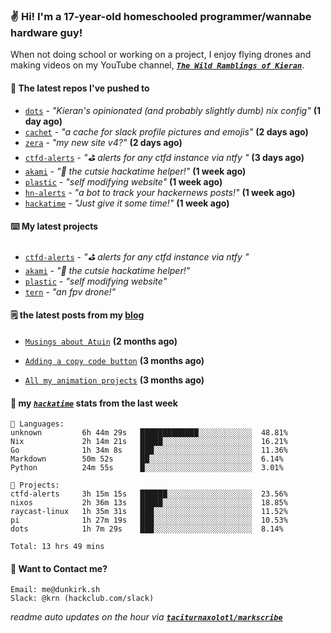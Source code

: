 ### ✌️ Hi! I'm a 17-year-old homeschooled programmer/wannabe hardware guy!

When not doing school or working on a project, I enjoy flying drones and making videos on my YouTube channel, [**_`The Wild Ramblings of Kieran`_**](https://youtube.com/@kieran.rambles).

#### 👷 The latest repos I've pushed to

- [`dots`](https://github.com/taciturnaxolotl/dots) - _"Kieran's opinionated (and probably slightly dumb) nix config"_ **(1 day ago)**
- [`cachet`](https://github.com/taciturnaxolotl/cachet) - _"a cache for slack profile pictures and emojis"_ **(2 days ago)**
- [`zera`](https://github.com/taciturnaxolotl/zera) - _"my new site v4?"_ **(2 days ago)**
- [`ctfd-alerts`](https://github.com/taciturnaxolotl/ctfd-alerts) - _"⛳ alerts for any ctfd instance via ntfy "_ **(3 days ago)**
- [`akami`](https://github.com/taciturnaxolotl/akami) - _"🌷 the cutsie hackatime helper!"_ **(1 week ago)**
- [`plastic`](https://github.com/taciturnaxolotl/plastic) - _"self modifying website"_ **(1 week ago)**
- [`hn-alerts`](https://github.com/taciturnaxolotl/hn-alerts) - _"a bot to track your hackernews posts!"_ **(1 week ago)**
- [`hackatime`](https://github.com/hackclub/hackatime) - _"Just give it some time!"_ **(1 week ago)**

#### ⌨️ My latest projects

- [`ctfd-alerts`](https://github.com/taciturnaxolotl/ctfd-alerts) - _"⛳ alerts for any ctfd instance via ntfy "_
- [`akami`](https://github.com/taciturnaxolotl/akami) - _"🌷 the cutsie hackatime helper!"_
- [`plastic`](https://github.com/taciturnaxolotl/plastic) - _"self modifying website"_
- [`tern`](https://github.com/taciturnaxolotl/tern) - _"an fpv drone!"_

#### 🗒️ the latest posts from my [blog](https://dunkirk.sh)

- [`Musings about Atuin`](https://dunkirk.sh/blog/atuin/) **(2 months ago)**

- [`Adding a copy code button`](https://dunkirk.sh/blog/adding-a-copy-button/) **(3 months ago)**

- [`All my animation projects`](https://dunkirk.sh/blog/my-animations/) **(3 months ago)**



#### 📡 my [_`hackatime`_](https://waka.hackclub.com) stats from the last week

```text
💾 Languages:
unknown         6h 44m 29s   █████████████░░░░░░░░░░░░  48.81%
Nix             2h 14m 21s   █████░░░░░░░░░░░░░░░░░░░░  16.21%
Go              1h 34m 8s    ███░░░░░░░░░░░░░░░░░░░░░░  11.36%
Markdown        50m 52s      ██░░░░░░░░░░░░░░░░░░░░░░░  6.14%
Python          24m 55s      █░░░░░░░░░░░░░░░░░░░░░░░░  3.01%

💼 Projects:
ctfd-alerts     3h 15m 15s   ██████░░░░░░░░░░░░░░░░░░░  23.56%
nixos           2h 36m 13s   █████░░░░░░░░░░░░░░░░░░░░  18.85%
raycast-linux   1h 35m 31s   ███░░░░░░░░░░░░░░░░░░░░░░  11.52%
pi              1h 27m 19s   ███░░░░░░░░░░░░░░░░░░░░░░  10.53%
dots            1h 7m 29s    ███░░░░░░░░░░░░░░░░░░░░░░  8.14%

Total: 13 hrs 49 mins
```

#### 📮 Want to Contact me?

```text
Email: me@dunkirk.sh
Slack: @krn (hackclub.com/slack)
```

_readme auto updates on the hour via [**`taciturnaxolotl/markscribe`**](https://github.com/taciturnaxolotl/markscribe)_
